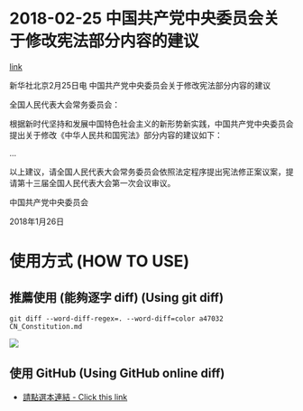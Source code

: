 # 2018-02-25 中国共产党中央委员会关于修改宪法部分内容的建议

[link](http://www.xinhuanet.com/politics/2018-02/25/c_1122451187.htm)

新华社北京2月25日电  中国共产党中央委员会关于修改宪法部分内容的建议

全国人民代表大会常务委员会：

根据新时代坚持和发展中国特色社会主义的新形势新实践，中国共产党中央委员会提出关于修改《中华人民共和国宪法》部分内容的建议如下：

...

以上建议，请全国人民代表大会常务委员会依照法定程序提出宪法修正案议案，提请第十三届全国人民代表大会第一次会议审议。

中国共产党中央委员会

2018年1月26日

# 使用方式 (HOW TO USE)

## 推薦使用 (能夠逐字 diff) (Using git diff)

```git diff --word-diff-regex=. --word-diff=color a47032 CN_Constitution.md```

![](sample_diff.png)

## 使用 GitHub (Using GitHub online diff)

* [請點選本連結 - Click this link](https://github.com/mlouielu/cn_constitution_2018/commit/646c76a573ad49414e708c091393ddb7c437f286?diff=split)
